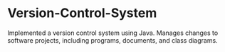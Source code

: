 # Version-Control-System
Implemented a version control system using Java. Manages changes to software projects, including programs, documents, and class diagrams.
